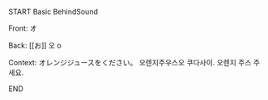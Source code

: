 START
Basic BehindSound

Front:
オ


Back:
[[お]] 오 o


Context:
オレンジジュースをください。 
오렌지주우스오 쿠다사이. 
오렌지 주스 주세요.

<!--ID: 1745462811486-->
END